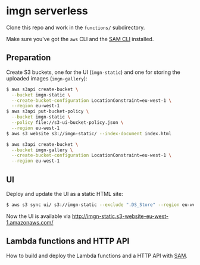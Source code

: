 # imgn serverless

Clone this repo and work in the `functions/` subdirectory.

Make sure you've got the `aws` CLI and the [SAM CLI](https://github.com/awslabs/aws-sam-cli) installed.

## Preparation

Create S3 buckets, one for the UI (`imgn-static`) and one for storing the uploaded images (`imgn-gallery`):

```bash
$ aws s3api create-bucket \
  --bucket imgn-static \
  --create-bucket-configuration LocationConstraint=eu-west-1 \
  --region eu-west-1
$ aws s3api put-bucket-policy \
  --bucket imgn-static \
  --policy file://s3-ui-bucket-policy.json \
  --region eu-west-1
$ aws s3 website s3://imgn-static/ --index-document index.html

$ aws s3api create-bucket \
  --bucket imgn-gallery \
  --create-bucket-configuration LocationConstraint=eu-west-1 \
  --region eu-west-1
```

## UI

Deploy and update the UI as a static HTML site:

```bash
$ aws s3 sync ui/ s3://imgn-static --exclude ".DS_Store" --region eu-west-1
```

Now the UI is available via http://imgn-static.s3-website-eu-west-1.amazonaws.com/

## Lambda functions and HTTP API

How to build and deploy the Lambda functions and a HTTP API with [SAM](https://github.com/awslabs/serverless-application-model).

